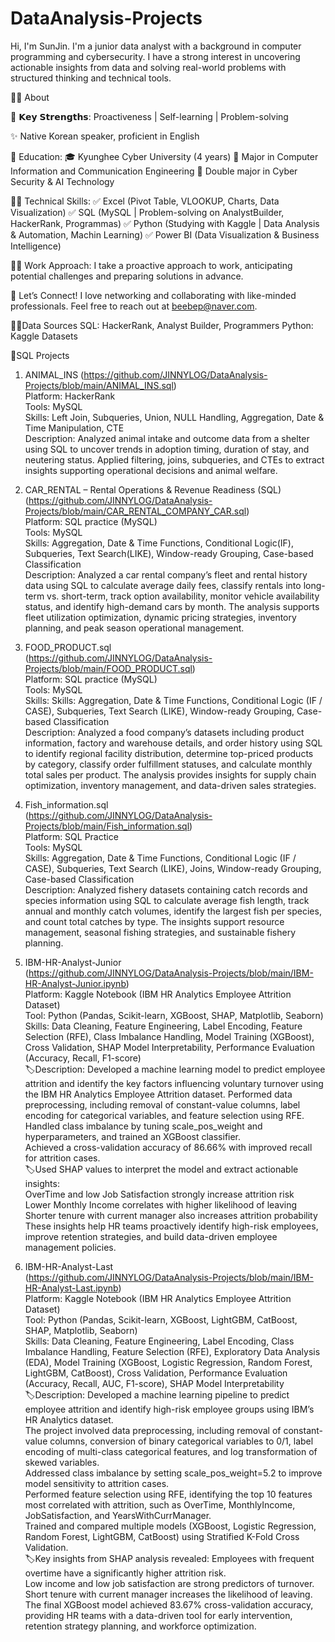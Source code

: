 # DataAnalysis-Projects

Hi, I'm SunJin. I'm a junior data analyst with a background in computer programming and cybersecurity. I have a strong interest in uncovering actionable insights from data and solving real-world problems with structured thinking and technical tools.

👨‍💻 About

📍 𝗞𝗲𝘆 𝗦𝘁𝗿𝗲𝗻𝗴𝘁𝗵𝘀: Proactiveness | Self-learning | Problem-solving

✨ Native Korean speaker, proficient in English

🏫 Education:
🎓 Kyunghee Cyber University (4 years)
📕 Major in Computer Information and Communication Engineering
📕 Double major in Cyber Security & AI Technology

👩‍💻 Technical Skills:
✅ Excel (Pivot Table, VLOOKUP, Charts, Data Visualization)
✅ SQL (MySQL | Problem-solving on AnalystBuilder, HackerRank, Programmas)
✅ Python (Studying with Kaggle | Data Analysis & Automation, Machin Learning)
✅ Power BI (Data Visualization & Business Intelligence)

🏃‍♂️ Work Approach: I take a proactive approach to work, anticipating potential challenges and preparing solutions in advance.

👋 Let’s Connect! I love networking and collaborating with like-minded professionals. Feel free to reach out at beebep@naver.com.

👩‍💻Data Sources 
SQL: HackerRank, Analyst Builder, Programmers
Python: Kaggle Datasets

📍SQL Projects
1. ANIMAL_INS (https://github.com/JINNYLOG/DataAnalysis-Projects/blob/main/ANIMAL_INS.sql) </br>
Platform: HackerRank</br>
Tools: MySQL</br>
Skills: Left Join, Subqueries, Union, NULL Handling, Aggregation, Date & Time Manipulation, CTE</br>
Description: Analyzed animal intake and outcome data from a shelter using SQL to uncover trends in adoption timing, duration of stay, and neutering status. Applied filtering, joins, subqueries, and CTEs to extract insights supporting operational decisions and animal welfare. </br>

2. CAR_RENTAL – Rental Operations & Revenue Readiness (SQL)</br>
(https://github.com/JINNYLOG/DataAnalysis-Projects/blob/main/CAR_RENTAL_COMPANY_CAR.sql) </br>
Platform: SQL practice (MySQL) </br>
Tools: MySQL </br>
Skills: Aggregation, Date & Time Functions, Conditional Logic(IF), Subqueries, Text Search(LIKE), Window-ready Grouping, Case-based Classification </br>
Description: Analyzed a car rental company’s fleet and rental history data using SQL to calculate average daily fees, classify rentals into long-term vs. short-term, track option availability, monitor vehicle availability status, and identify high-demand cars by month. The analysis supports fleet utilization optimization, dynamic pricing strategies, inventory planning, and peak season operational management.

4. FOOD_PRODUCT.sql</br>
(https://github.com/JINNYLOG/DataAnalysis-Projects/blob/main/FOOD_PRODUCT.sql)</br>
Platform: SQL practice (MySQL) </br>
Tools: MySQL  </br>
Skills: Skills: Aggregation, Date & Time Functions, Conditional Logic (IF / CASE), Subqueries, Text Search (LIKE), Window-ready Grouping, Case-based Classification </br>
Description: Analyzed a food company’s datasets including product information, factory and warehouse details, and order history using SQL to identify regional facility distribution, determine top-priced products by category, classify order fulfillment statuses, and calculate monthly total sales per product. The analysis provides insights for supply chain optimization, inventory management, and data-driven sales strategies. </br>

6. Fish_information.sql </br>
(https://github.com/JINNYLOG/DataAnalysis-Projects/blob/main/Fish_information.sql)</br>
Platform: SQL Practice </br>
Tools: MySQL</br>
Skills: Aggregation, Date & Time Functions, Conditional Logic (IF / CASE), Subqueries, Text Search (LIKE), Joins, Window-ready Grouping, Case-based Classification </br>
Description: Analyzed fishery datasets containing catch records and species information using SQL to calculate average fish length, track annual and monthly catch volumes, identify the largest fish per species, and count total catches by type.
The insights support resource management, seasonal fishing strategies, and sustainable fishery planning.

7. IBM-HR-Analyst-Junior</br>
(https://github.com/JINNYLOG/DataAnalysis-Projects/blob/main/IBM-HR-Analyst-Junior.ipynb)</br>
Platform: Kaggle Notebook (IBM HR Analytics Employee Attrition Dataset) </br>
Tool: Python (Pandas, Scikit-learn, XGBoost, SHAP, Matplotlib, Seaborn) </br>
Skills: Data Cleaning, Feature Engineering, Label Encoding, Feature Selection (RFE), Class Imbalance Handling, Model Training (XGBoost), Cross Validation, SHAP Model Interpretability, Performance Evaluation (Accuracy, Recall, F1-score) </br>
🏷️Description: Developed a machine learning model to predict employee attrition and identify the key factors influencing voluntary turnover using the IBM HR Analytics Employee Attrition dataset. Performed data preprocessing, including removal of constant-value columns, label encoding for categorical variables, and feature selection using RFE.  </br>
Handled class imbalance by tuning scale_pos_weight and hyperparameters, and trained an XGBoost classifier. </br>
Achieved a cross-validation accuracy of 86.66% with improved recall for attrition cases. </br>
🏷️Used SHAP values to interpret the model and extract actionable insights:  </br>
OverTime and low Job Satisfaction strongly increase attrition risk </br>
Lower Monthly Income correlates with higher likelihood of leaving</br>
Shorter tenure with current manager also increases attrition probability </br>
These insights help HR teams proactively identify high-risk employees, improve retention strategies, and build data-driven employee management policies. </br>

6. IBM-HR-Analyst-Last</br>
(https://github.com/JINNYLOG/DataAnalysis-Projects/blob/main/IBM-HR-Analyst-Last.ipynb)</br>
Platform: Kaggle Notebook (IBM HR Analytics Employee Attrition Dataset) </br>
Tool: Python (Pandas, Scikit-learn, XGBoost, LightGBM, CatBoost, SHAP, Matplotlib, Seaborn) </br>
Skills: Data Cleaning, Feature Engineering, Label Encoding, Class Imbalance Handling, Feature Selection (RFE), Exploratory Data Analysis (EDA), Model Training (XGBoost, Logistic Regression, Random Forest, LightGBM, CatBoost), Cross Validation, Performance Evaluation (Accuracy, Recall, AUC, F1-score), SHAP Model Interpretability </br>
🏷️Description: 
Developed a machine learning pipeline to predict employee attrition and identify high-risk employee groups using IBM’s HR Analytics dataset. </br>
The project involved data preprocessing, including removal of constant-value columns, conversion of binary categorical variables to 0/1, label encoding of multi-class categorical features, and log transformation of skewed variables. </br>
Addressed class imbalance by setting scale_pos_weight=5.2 to improve model sensitivity to attrition cases. </br>
Performed feature selection using RFE, identifying the top 10 features most correlated with attrition, such as OverTime, MonthlyIncome, JobSatisfaction, and YearsWithCurrManager. </br>
Trained and compared multiple models (XGBoost, Logistic Regression, Random Forest, LightGBM, CatBoost) using Stratified K-Fold Cross Validation. </br>
🏷️Key insights from SHAP analysis revealed:
Employees with frequent overtime have a significantly higher attrition risk. </br>
Low income and low job satisfaction are strong predictors of turnover. </br>
Short tenure with current manager increases the likelihood of leaving. </br>
The final XGBoost model achieved 83.67% cross-validation accuracy, providing HR teams with a data-driven tool for early intervention, retention strategy planning, and workforce optimization. </br>





